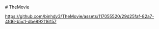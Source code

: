 #   T h e M o v i e 


https://github.com/binhdv3/TheMovie/assets/117055520/29d25faf-82a7-4fd6-b5c1-dbe892116157

